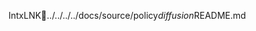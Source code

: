 IntxLNK. . / . . / . . / . . / d o c s / s o u r c e / p o l i c y _ d i f f u s i o n _ R E A D M E . m d 